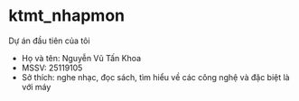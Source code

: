 # ktmt_nhapmon
Dự án đầu tiên của tôi
+ Họ và tên: Nguyễn Vũ Tấn Khoa
+ MSSV: 25119105
+ Sở thích: nghe nhạc, đọc sách, tìm hiểu về các công nghệ và đặc biệt là với máy
